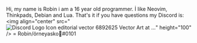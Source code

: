 Hi, my name is Robin i am a 16 year old programmer.
İ like Neovim, Thinkpads, Debian and Lua.
That's it if you have questions my Discord is:
<img align="center" src="<img src="https://static.vecteezy.com/system/resources/previews/006/892/625/original/discord-logo-icon-editorial-free-vector.jpg" alt="Discord Logo Icon editorial vector 6892625 Vector Art at ..."/>" height="100" /> = Robin/örneyasko💅#0101
